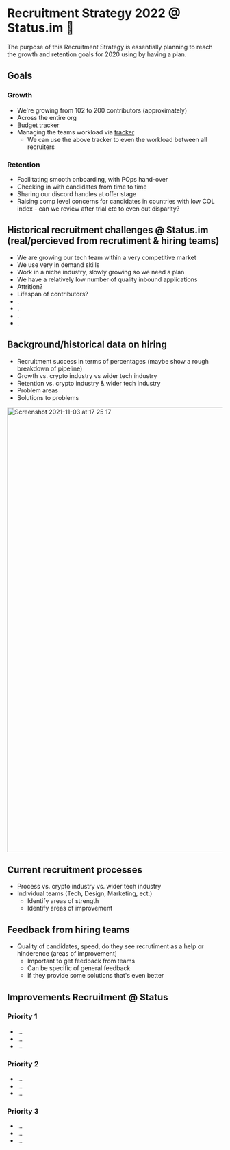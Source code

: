 # Recruitment Strategy 2022 @ Status.im 🚀 

The purpose of this Recruitment Strategy is essentially planning to reach the growth and retention goals for 2020 using by having a plan.

[//]: <> (Where do we wanna be)
## Goals

### Growth
  - We're growing from 102 to 200 contributors (approximately)
  - Across the entire org
  - [Budget tracker](https://docs.google.com/spreadsheets/d/1eT3WfUSIDmbrxr-Lb6XQQ0zvh-c160EorHDRhPOSIG0/edit#gid=0)
  - Managing the teams workload via [tracker](https://docs.google.com/spreadsheets/d/1Fvp4rp33SbdK47TIEkSzXZ6UsP2Ti3tvSU9tM9zPD5I/edit#gid=0)
    - We can use the above tracker to even the workload between all recruiters

### Retention
  - Facilitating smooth onboarding, with POps hand-over
  - Checking in with candidates from time to time
  - Sharing our discord handles at offer stage
  - Raising comp level concerns for candidates in countries with low COL index - can we review after trial etc to even out disparity?

[//]: <> (Problem)

## Historical recruitment challenges @ Status.im (real/percieved from recrutiment & hiring teams)
- We are growing our tech team within a very competitive market
- We use very in demand skills
- Work in a niche industry, slowly growing so we need a plan
- We have a relatively low number of quality inbound applications
- Attrition?
- Lifespan of contributors?
- .
- .
- .
- .

[//]: <> (Data)
## Background/historical data on hiring
- Recruitment success in terms of percentages (maybe show a rough breakdown of pipeline)
- Growth vs. crypto industry vs wider tech industry 
- Retention vs. crypto industry & wider tech industry 
- Problem areas
- Solutions to problems

<img width="1037" alt="Screenshot 2021-11-03 at 17 25 17" src="https://user-images.githubusercontent.com/32337207/140152721-4750d4e9-8ef1-48ea-b0f2-e452df1fec16.png">

[//]: <> (Present)

## Current recruitment processes
- Process vs. crypto industry vs. wider tech industry
- Individual teams (Tech, Design, Marketing, ect.)
  - Identify areas of strength
  - Identify areas of improvement

## Feedback from hiring teams
- Quality of candidates, speed, do they see recrutiment as a help or hinderence (areas of improvement)
  - Important to get feedback from teams
  - Can be specific of general feedback
  - If they provide some solutions that's even better

[//]: <> (Future needed to hit goals)

## Improvements Recruitment @ Status

### Priority 1
  - ...
  - ...
  - ...   
### Priority 2
  - ...
  - ...
  - ...    
### Priority 3
  - ...
  - ...
  - ...    

[//]: <> (Action points/plan to get this all into place)
